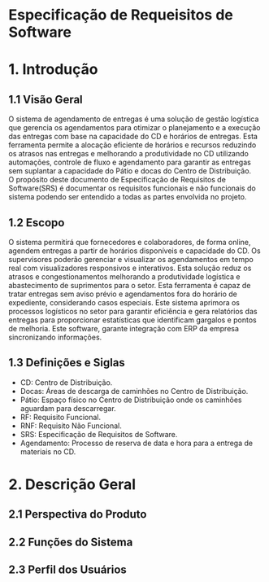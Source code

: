 # Especificação de Requeisitos de Software

# 1. Introdução

## 1.1 Visão Geral
O sistema de agendamento de entregas é uma solução de gestão logística que gerencia os agendamentos para otimizar o planejamento e a execução das entregas com base na capacidade do CD e horários de entregas. Esta ferramenta permite a alocação eficiente de horários e recursos reduzindo os atrasos nas entregas e melhorando a produtividade no CD utilizando automações, controle de fluxo e agendamento para garantir as entregas sem suplantar a capacidade do Pátio e docas do Centro de Distribuição. <br>
O propósito deste documento de Especificação de Requisitos de Software(SRS) é documentar os requisitos funcionais e não funcionais do sistema podendo ser entendido a todas as partes envolvida no projeto.

## 1.2 Escopo
O sistema permitirá que fornecedores e colaboradores, de forma online, agendem entregas a partir de horários disponíveis e capacidade do CD. Os supervisores poderão gerenciar e visualizar os agendamentos em tempo real com visualizadores responsivos e interativos. Esta solução reduz os atrasos e congestionamentos melhorando a produtividade logística e abastecimento de suprimentos para o setor. Esta ferramenta é capaz de tratar entregas sem aviso prévio e agendamentos fora do horário de expediente, considerando casos especiais. Este sistema aprimora os processos logísticos no setor para garantir eficiência e gera relatórios das entregas para proporcionar estatísticas que identificam gargalos e pontos de melhoria. Este software, garante integração com ERP da empresa sincronizando informações.

## 1.3 Definições e Siglas

- CD: Centro de Distribuição.
- Docas: Áreas de descarga de caminhões no Centro de Distribuição.
- Pátio: Espaço físico no Centro de Distribuição onde os caminhões aguardam para descarregar.
- RF: Requisito Funcional.
- RNF: Requisito Não Funcional.
- SRS: Especificação de Requisitos de Software.
- Agendamento: Processo de reserva de data e hora para a entrega de materiais no CD.

# 2. Descrição Geral

## 2.1 Perspectiva do Produto

## 2.2 Funções do Sistema

## 2.3 Perfil dos Usuários


